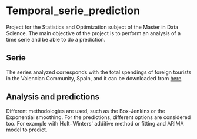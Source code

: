 # Temporal_serie_prediction

Project for the Statistics and Optimization subject of the Master in Data Science. The main objective of the project is to perform an analysis of a time serie and be able to do a prediction.

## Serie

The series analyzed corresponds with the total spendings of foreign tourists in the Valencian Community, Spain, and it can be downloaded from [here](https://www.epdata.es/datos/turistas-internacionales-comunidad-autonoma/68/comunidad-valenciana/299).

## Analysis and predictions

Different methodologies are used, such as the Box-Jenkins or the Exponential smoothing. For the predictions, different options are considered too. For example with Holt−Winters' additive method or fitting and ARIMA model to predict.

